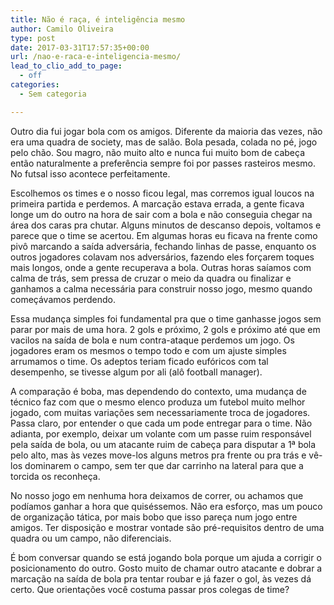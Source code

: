 ```yaml
---
title: Não é raça, é inteligência mesmo
author: Camilo Oliveira
type: post
date: 2017-03-31T17:57:35+00:00
url: /nao-e-raca-e-inteligencia-mesmo/
lead_to_clio_add_to_page:
  - off
categories:
  - Sem categoria

---
```

Outro dia fui jogar bola com os amigos. Diferente da maioria das vezes, não era uma quadra de society, mas de salão. Bola pesada, colada no pé, jogo pelo chão. Sou magro, não muito alto e nunca fui muito bom de cabeça então naturalmente a preferência sempre foi por passes rasteiros mesmo. No futsal isso acontece perfeitamente.

Escolhemos os times e o nosso ficou legal, mas corremos igual loucos na primeira partida e perdemos. A marcação estava errada, a gente ficava longe um do outro na hora de sair com a bola e não conseguia chegar na área dos caras pra chutar. Alguns minutos de descanso depois, voltamos e parece que o time se acertou. Em algumas horas eu ficava na frente como pivô marcando a saída adversária, fechando linhas de passe, enquanto os outros jogadores colavam nos adversários, fazendo eles forçarem toques mais longos, onde a gente recuperava a bola. Outras horas saíamos com calma de trás, sem pressa de cruzar o meio da quadra ou finalizar e ganhamos a calma necessária para construir nosso jogo, mesmo quando começávamos perdendo.

Essa mudança simples foi fundamental pra que o time ganhasse jogos sem parar por mais de uma hora. 2 gols e próximo, 2 gols e próximo até que em vacilos na saída de bola e num contra-ataque perdemos um jogo. Os jogadores eram os mesmos o tempo todo e com um ajuste simples arrumamos o time. Os adeptos teriam ficado eufóricos com tal desempenho, se tivesse algum por ali (alô football manager).

A comparação é boba, mas dependendo do contexto, uma mudança de técnico faz com que o mesmo elenco produza um futebol muito melhor jogado, com muitas variações sem necessariamente troca de jogadores. Passa claro, por entender o que cada um pode entregar para o time. Não adianta, por exemplo, deixar um volante com um passe ruim responsável pela saída de bola, ou um atacante ruim de cabeça para disputar a 1ª bola pelo alto, mas às vezes move-los alguns metros pra frente ou pra trás e vê-los dominarem o campo, sem ter que dar carrinho na lateral para que a torcida os reconheça.

No nosso jogo em nenhuma hora deixamos de correr, ou achamos que podíamos ganhar a hora que quiséssemos. Não era esforço, mas um pouco de organização tática, por mais bobo que isso pareça num jogo entre amigos. Ter disposição e mostrar vontade são pré-requisitos dentro de uma quadra ou um campo, não diferenciais.

<!-- Begin MailChimp Signup Form -->

<link href="//cdn-images.mailchimp.com/embedcode/classic-10_7.css" rel="stylesheet" type="text/css" />

<div id="mc_embed_signup">
</div>


  
<!--End mc_embed_signup-->

É bom conversar quando se está jogando bola porque um ajuda a corrigir o posicionamento do outro. Gosto muito de chamar outro atacante e dobrar a marcação na saída de bola pra tentar roubar e já fazer o gol, às vezes dá certo. Que orientações você costuma passar pros colegas de time?